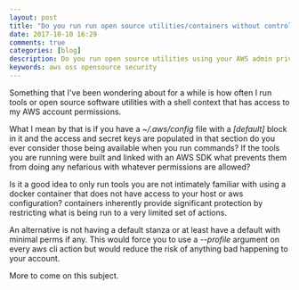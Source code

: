 ```yaml
---
layout: post
title: "Do you run run open source utilities/containers without controlling what can do?"
date: 2017-10-10 16:29
comments: true
categories: [blog]
description: Do you run open source utilities using your AWS admin privileges?
keywords: aws oss opensource security
---
```

Something that I've been wondering about for a while is how often I run tools or open source software utilities with a shell context that has access to my AWS account permissions.

What I mean by that is if you have a *~/.aws/config* file with a *[default]* block in it and the access and secret keys are populated in that section do you ever consider those being available when you run commands?
If the tools you are running were built and linked with an AWS SDK what prevents them from doing any nefarious with whatever permissions are allowed?

Is it a good idea to only run tools you are not intimately familiar with using a docker container that does not have access to your host or aws configuration?
containers inherently provide significant protection by restricting what is being run to a very limited set of actions.

An alternative is not having a default stanza or at least have a default with minimal perms if any.
This would force you to use a *--profile* argument on every aws cli action but would reduce the risk of anything bad happening to your account.

More to come on this subject.
